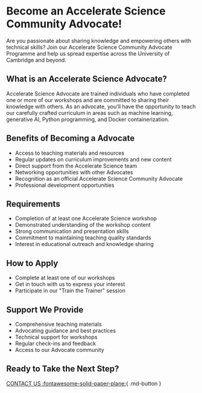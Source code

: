 # Become an Accelerate Science Community Advocate!

Are you passionate about sharing knowledge and empowering others with technical skills? Join our Accelerate Science Community Advocate Programme and help us spread expertise across the University of Cambridge and beyond.

## What is an Accelerate Science Advocate?
Accelerate Science Advocate are trained individuals who have completed one or more of our workshops and are committed to sharing their knowledge with others. As an advocate, you'll have the opportunity to teach our carefully crafted curriculum in areas such as machine learning, generative AI, Python programming, and Docker containerization.


## Benefits of Becoming a Advocate
- Access to teaching materials and resources
- Regular updates on curriculum improvements and new content
- Direct support from the Accelerate Science team
- Networking opportunities with other Advocates
- Recognition as an official Accelerate Science Community Advocate
- Professional development opportunities

## Requirements
- Completion of at least one Accelerate Science workshop
- Demonstrated understanding of the workshop content
- Strong communication and presentation skills
- Commitment to maintaining teaching quality standards
- Interest in educational outreach and knowledge sharing

## How to Apply
- Complete at least one of our workshops
- Get in touch with us to express your interest
- Participate in our "Train the Trainer" session

## Support We Provide
- Comprehensive teaching materials
- Advocating guidance and best practices
- Technical support for workshops
- Regular check-ins and feedback
- Access to our Advocate community

## Ready to Take the Next Step?

[CONTACT US :fontawesome-solid-paper-plane:](mailto:accelerate-mle@cst.cam.ac.uk){ .md-button }
